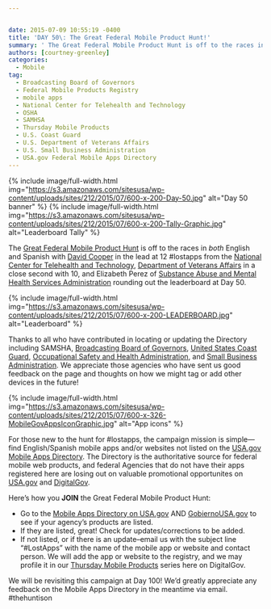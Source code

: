```yaml
---


date: 2015-07-09 10:55:19 -0400
title: 'DAY 50\: The Great Federal Mobile Product Hunt!'
summary: ' The Great Federal Mobile Product Hunt is off to the races in both English and Spanish with David Cooper in the lead at 12 #lostapps from the National Center for Telehealth and Technology, Department of Veterans Affairs in a close second with 10, and Elizabeth'
authors: [courtney-greenley]
categories:
  - Mobile
tag:
  - Broadcasting Board of Governors
  - Federal Mobile Products Registry
  - mobile apps
  - National Center for Telehealth and Technology
  - OSHA
  - SAMHSA
  - Thursday Mobile Products
  - U.S. Coast Guard
  - U.S. Department of Veterans Affairs
  - U.S. Small Business Administration
  - USA.gov Federal Mobile Apps Directory
---
```



{% include image/full-width.html img="https://s3.amazonaws.com/sitesusa/wp-content/uploads/sites/212/2015/07/600-x-200-Day-50.jpg" alt="Day 50 banner" %}
{% include image/full-width.html img="https://s3.amazonaws.com/sitesusa/wp-content/uploads/sites/212/2015/07/600-x-200-Tally-Graphic.jpg" alt="Leaderboard Tally" %}

The [Great Federal Mobile Product Hunt](https://www.WHATEVER/2015/05/21/start-sleuthing-with-the-great-federal-mobile-product-hunt/) is off to the races in _both_ English and Spanish with [David Cooper](https://www.WHATEVER/2015/06/25/using-apps-for-mental-healthcare/) in the lead at 12 #lostapps from the [National Center for Telehealth and Technology](http://t2health.dcoe.mil/), [Department of Veterans Affairs](http://www.va.gov/) in a close second with 10, and Elizabeth Perez of [Substance Abuse and Mental Health Services Administration](http://www.samhsa.gov/) rounding out the leaderboard at Day 50.


{% include image/full-width.html img="https://s3.amazonaws.com/sitesusa/wp-content/uploads/sites/212/2015/07/600-x-200-LEADERBOARD.jpg" alt="Leaderboard" %}

Thanks to all who have contributed in locating or updating the Directory including SAMSHA, [Broadcasting Board of Governors](http://www.bbg.gov/), [United States Coast Guard](http://www.uscg.mil/), [Occupational Safety and Health Administration](https://www.osha.gov/), and [Small Business Administration](https://www.sba.gov/). We appreciate those agencies who have sent us good feedback on the page and thoughts on how we might tag or add other devices in the future!


{% include image/full-width.html img="https://s3.amazonaws.com/sitesusa/wp-content/uploads/sites/212/2015/07/600-x-326-MobileGovAppsIconGraphic.jpg" alt="App icons" %}

For those new to the hunt for #lostapps, the campaign mission is simple—find English/Spanish mobile apps and/or websites not listed on the [USA.gov Mobile Apps Directory](https://www.usa.gov/mobile-apps). The Directory is the authoritative source for federal mobile web products, and federal Agencies that do not have their apps registered here are losing out on valuable promotional opportunites on [USA.gov](https://www.usa.gov/mobile-apps) and [DigitalGov](https://www.WHATEVER/tag/thursday-mobile-products/).

Here’s  how you **JOIN** the Great Federal Mobile Product Hunt:

  * Go to the [Mobile Apps Directory on USA.gov](http://www.usa.gov/mobileapps.shtml) AND [GobiernoUSA.gov](http://www.usa.gov/gobiernousa/conectese-gobierno/apps.moviles.shtml) to see if your agency’s  products are listed.
  * If they are listed, great! Check for updates/corrections to be added.
  * If not listed, or if there is an update&#8211;email us with the subject line “#LostApps” with the name of the mobile app or website and contact person. We will add the app or website to the registry, and we may profile it in our [Thursday Mobile Products](https://www.WHATEVER/tag/thursday-mobile-products/) series here on DigitalGov.

We will be revisiting this campaign at Day 100! We’d greatly appreciate any feedback on the Mobile Apps Directory in the meantime via email. #thehuntison